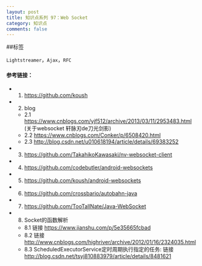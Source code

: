```yaml
---
layout: post
title: 知识点系列 97：Web Socket
category: 知识点
comments: false
---
```


##标签

`Lightstreamer`，`Ajax`，`RFC` 






#### 参考链接：


* 1. <https://github.com/koush>
* 2. blog
	* 2.1 <https://www.cnblogs.com/yjf512/archive/2013/03/11/2953483.html> (关于websocket 轩脉刃de刀光剑影)
	* 2.2 <https://www.cnblogs.com/Conker/p/6508420.html>
	* 2.3 <http://blog.csdn.net/u010618194/article/details/69383252>
* 3. <https://github.com/TakahikoKawasaki/nv-websocket-client>
* 4. <https://github.com/codebutler/android-websockets>
* 5. <https://github.com/koush/android-websockets>
* 6. <https://github.com/crossbario/autobahn-java>
* 7. <https://github.com/TooTallNate/Java-WebSocket>
* 8. Socket的函数解析
	* 8.1 链接 <https://www.jianshu.com/p/5e35665fcbad> 
	* 8.2 链接 <http://www.cnblogs.com/highriver/archive/2012/01/16/2324035.html>
	* 8.3 ScheduledExecutorService定时周期执行指定的任务:
		   链接 <http://blog.csdn.net/tsyj810883979/article/details/8481621>